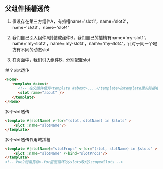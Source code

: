 ## 父组件插槽透传

1. 假设存在第三方组件A，有插槽name='slot1'，name='slot2'，name='slot3'，name='slot4'

2. 我们自己引入组件A封装成组件B，我们自己的插槽有name='my-slot1'，name='my-slot2'，name='my-slot3'，name='my-slot4'，针对于同一个地方有不同的动态slot

3. 在页面中，我们引入组件B，分别配置slot

单个slot透传

```html
<Home>
   <template #about>
      <!-- 在父组件使用<template #about>....</template>的template里实际插槽内容会被替换掉该组件的name为about的slot标签并继续向Home组件传递插槽-->
      <slot name="about" />
   </template>
</Home>
```

多个slot透传

```html
<template #[slotName] v-for="(slot, slotName) in $slots" >
    <slot :name="slotName"/>
</template>
```

多个slot透传作用域插槽

```html
<template #[slotName]="slotProps" v-for="(slot, slotName) in $slots" >
    <slot :name="slotName" v-bind="slotProps"/>
</template>
<!-- Vue2则需要将v-for里面循环的$slots改成$scopedSlots -->
```
